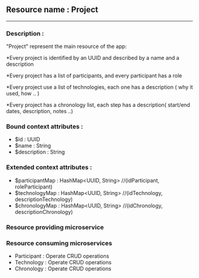 ## Resource name : Project
***
### Description : 
"Project" represent the main resource of the app: 

*Every project is identified by an UUID and described by a name and a description

*Every project has a list of participants, and every participant has a role

*Every project use a list of technologies, each one has a description ( why it used, how .. )

*Every project has a chronology list, each step has a description( start/end dates, description, notes ..) 

### Bound context attributes : 
* $id : UUID
* $name : String
* $description : String

### Extended context attributes : 
* $participantMap : HashMap<UUID, String> //(idParticipant, roleParticipant)
* $technologyMap : HashMap<UUID, String>  //(idTechnology, descriptionTechnology)
* $chronologyMap : HashMap<UUID, String>  //(idChronology, descriptionChronology)

### Resource providing microservice

### Resource consuming microservices
* Participant : Operate CRUD operations
* Technology : Operate CRUD operations
* Chronology : Operate CRUD operations
